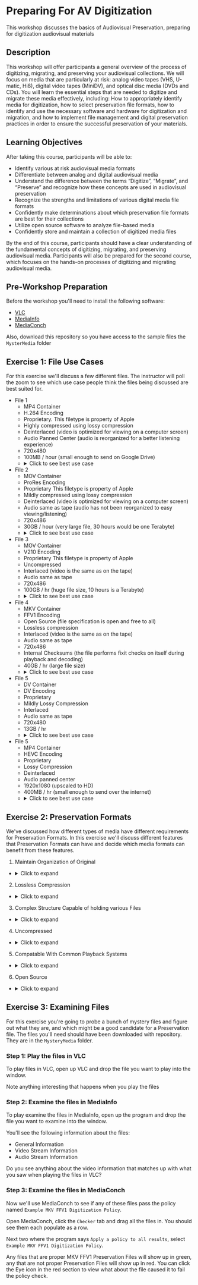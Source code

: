 # Preparing For AV Digitization
This workshop discusses the basics of Audiovisual Preservation, preparing for digitization audiovisual materials

## Description
This workshop will offer participants a general overview of the process of digitizing, migrating, and preserving your audiovisual collections. We will focus on media that are particularly at risk: analog video tapes (VHS, U-matic, Hi8), digital video tapes (MiniDV), and optical disc media (DVDs and CDs). You will learn the essential steps that are needed to digitize and migrate these media effectively, including: How to appropriately identify media for digitization, how to select preservation file formats, how to identify and use the necessary software and hardware for digitization and migration, and how to implement file management and digital preservation practices in order to ensure the successful preservation of your materials.


## Learning Objectives

After taking this course, participants will be able to:
  * Identify various at risk audiovisual media formats
  * Differentiate between analog and digital audiovisual media
  * Understand the difference between the terms “Digitize”, “Migrate”, and “Preserve” and recognize how these concepts are used in audiovisual preservation
  * Recognize the strengths and limitations of various digital media file formats
  * Confidently make determinations about which preservation file formats are best for their collections
  * Utilize open source software to analyze file-based media
  * Confidently store and maintain a collection of digitized media files

By the end of this course, participants should have a clear understanding of the fundamental concepts of digitizing, migrating, and preserving audiovisual media. Participants will also be prepared for the second course, which focuses on the hands-on processes of digitizing and migrating audiovisual media.

## Pre-Workshop Preparation

Before the workshop you'll need to install the following software:

  * [VLC](https://www.videolan.org/vlc/)
  * [MediaInfo](https://mediaarea.net/en/MediaInfo/Download)
  * [MediaConch](https://mediaarea.net/MediaConch)

Also, download this repository so you have access to the sample files the `MysterMedia` folder

## Exercise 1: File Use Cases

For this exercise we'll discuss a few different files. The instructor will poll the zoom to see which use case people think the files being discussed are best suited for.

  * File 1
    - MP4 Container
    - H.264 Encoding
    - Proprietary. This filetype is property of Apple
    - Highly compressed using lossy compression
    - Deinterlaced (video is optimized for viewing on a computer screen)
    - Audio Panned Center (audio is reorganized for a better listening experience)
    - 720x480
    - 100MB / hour (small enough to send on Google Drive)
    - <details>
      <summary>Click to see best use case</summary>
      Access
    </details>
  * File 2
    - MOV Container
    - ProRes Encoding
    - Proprietary This filetype is property of Apple
    - Mildly compressed using lossy compression
    - Deinterlaced (video is optimized for viewing on a computer screen)
    - Audio same as tape (audio has not been reorganized to easy viewing/listening)
    - 720x486
    - 30GB / hour (very large file, 30 hours would be one Terabyte)
    - <details>
      <summary>Click to see best use case</summary>
      Production
    </details>
  * File 3
    - MOV Container
    - V210 Encoding
    - Proprietary This filetype is property of Apple
    - Uncompressed
    - Interlaced (video is the same as on the tape)
    - Audio same as tape
    - 720x486
    - 100GB / hr (huge file size, 10 hours is a Terabyte)
    - <details>
      <summary>Click to see best use case</summary>
      Preservation
    </details>
  * File 4
    - MKV Container
    - FFV1 Encoding
    - Open Source (file specification is open and free to all)
    - Lossless compression
    - Interlaced (video is the same as on the tape)
    - Audio same as tape
    - 720x486
    - Internal Checksums (the file performs fixit checks on itself during playback and decoding)
    - 40GB / hr (large file size)
    - <details>
      <summary>Click to see best use case</summary>
      Preservation
    </details>
  * File 5
    - DV Container
    - DV Encoding
    - Proprietary
    - Mildly Lossy Compression
    - Interlaced
    - Audio same as tape
    - 720x480
    - 13GB / hr
    - <details>
      <summary>Click to see best use case</summary>
      Production
    </details>
  * File 5
    - MP4 Container
    - HEVC Encoding
    - Proprietary
    - Lossy Compression
    - Deinterlaced
    - Audio panned center
    - 1920x1080 (upscaled to HD)
    - 400MB / hr (small enough to send over the internet)
    - <details>
      <summary>Click to see best use case</summary>
      Access
    </details>

## Exercise 2: Preservation Formats

We've discussed how different types of media have different requirements for Preservation Formats. In this exercise we'll discuss different features that Preservation Formats can have and decide which media formats can benefit from these features.

1. Maintain Organization of Original
  * <details>
    <summary>Click to expand</summary>
    Analog Tape, Digital Tape, Optical Disc
    </details>
2. Lossless Compression
  * <details>
    <summary>Click to expand</summary>
    Analog Tape
    </details>
3. Complex Structure Capable of holding various Files
  * <details>
    <summary>Click to expand</summary>
    Optical Disc
    </details>
4. Uncompressed
  * <details>
    <summary>Click to expand</summary>
    Analog Tape
    </details>
5. Compatable With Common Playback Systems
  * <details>
    <summary>Click to expand</summary>
    None
    </details>
6. Open Source
  * <details>
    <summary>Click to expand</summary>
    Analog Tape, Digital Tape, Optical Disc
    </details>

## Exercise 3: Examining Files

For this exercise you're going to probe a bunch of mystery files and figure out what they are, and which might be a good candidate for a Preservation file. The files you'll need should have been downloaded with repository. They are in the `MysteryMedia` folder.

### Step 1: Play the files in VLC

To play files in VLC, open up VLC and drop the file you want to play into the window.

Note anything interesting that happens when you play the files

### Step 2: Examine the files in MediaInfo

To play examine the files in MediaInfo, open up the program and drop the file you want to examine into the window.

You'll see the following information about the files:

  * General Information
  * Video Stream Information
  * Audio Stream Information

Do you see anything about the video information that matches up with what you saw when playing the files in VLC?

### Step 3: Examine the files in MediaConch

Now we'll use MediaConch to see if any of these files pass the policy named `Example MKV FFV1 Digitization Policy`.

Open MediaConch, click the `Checker` tab and drag all the files in. You should see them each populate as a row.

Next two where the program says `Apply a policy to all results`, select `Example MKV FFV1 Digitization Policy`.

Any files that are proper MKV FFV1 Preservation Files will show up in green, any that are not proper Preservation Files will show up in red. You can click the Eye icon in the red section to view what about the file caused it to fail the policy check.

